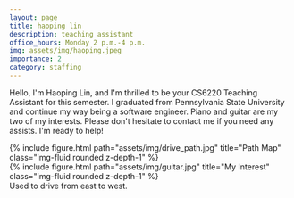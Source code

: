 ```yaml
---
layout: page
title: haoping lin
description: teaching assistant
office_hours: Monday 2 p.m.-4 p.m.
img: assets/img/haoping.jpeg
importance: 2
category: staffing
---
```


Hello, I'm Haoping Lin, and I'm thrilled to be your CS6220 Teaching Assistant for this semester. I graduated from Pennsylvania State University and continue my way being a software engineer. Piano and guitar are my two of my interests. Please don't hesitate to contact me if you need any assists. I'm ready to help!

<div class="row">
    <div class="col-sm mt-3 mt-md-0">
        {% include figure.html path="assets/img/drive_path.jpg" title="Path Map" class="img-fluid rounded z-depth-1" %}
    </div>
    <div class="col-sm mt-3 mt-md-0">
        {% include figure.html path="assets/img/guitar.jpg" title="My Interest" class="img-fluid rounded z-depth-1" %}
    </div>
</div>
<div class="caption">
    Used to drive from east to west.
</div>
